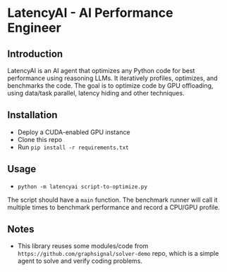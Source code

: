 # LatencyAI - AI Performance Engineer


## Introduction

LatencyAI is an AI agent that optimizes any Python code for best performance using reasoning LLMs. It iteratively profiles, optimizes, and benchmarks the code. The goal is to optimize code by GPU offloading, using data/task parallel, latency hiding and other techniques.


## Installation

* Deploy a CUDA-enabled GPU instance
* Clone this repo
* Run `pip install -r requirements.txt`


## Usage

* `python -m latencyai script-to-optimize.py`

The script should have a `main` function. The benchmark runner will call it multiple times to benchmark performance and record a CPU/GPU profile.


## Notes

* This library reuses some modules/code from `https://github.com/graphsignal/solver-demo` repo, which is a simple agent to solve and verify coding problems.